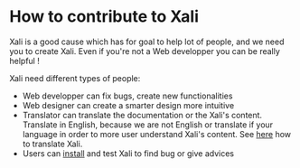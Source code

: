 # How to contribute to Xali

Xali is a good cause which has for goal to help
lot of people, and we need you to create Xali.
Even if you're not a Web developper you can
be really helpful !

Xali need different types of people:
- Web developper can fix bugs, create new functionalities
- Web designer can create a smarter design more intuitive
- Translator can translate the documentation or the Xali's
content. Translate in English, because we are not English
or translate if your language in order to more user understand
Xali's content. See [here](https://github.com/anthonybocci/Xali/blob/master/documentation/translate.md)
how to translate Xali.
- Users can [install](https://github.com/anthonybocci/Xali/blob/master/documentation/install.md)
and test Xali to find bug or give advices

